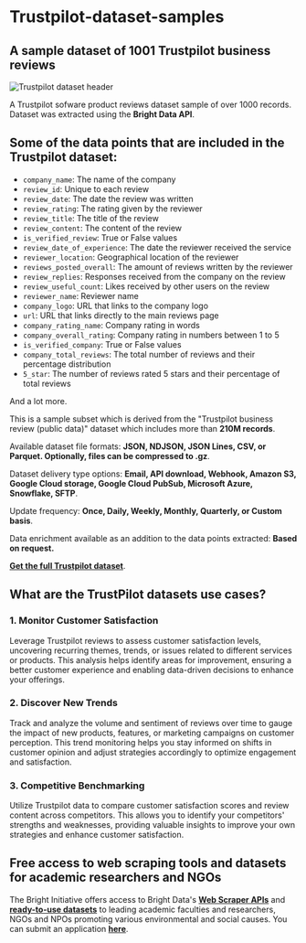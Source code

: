 # Trustpilot-dataset-samples

<h2>A sample dataset of 1001 Trustpilot business reviews</h2>

![Trustpilot dataset header](https://github.com/luminati-io/Trustpilot-dataset-sample/blob/main/Trustpilot-datasets.png)

A Trustpilot sofware product reviews dataset sample of over 1000 records. Dataset was extracted using the <b>Bright Data API</b>.

<h2>Some of the data points that are included in the Trustpilot dataset:</h2>

* ```company_name```: The name of the company
* ```review_id```: Unique to each review
* ```review_date```: The date the review was written
* ```review_rating```: The rating given by the reviewer
* ```review_title```: The title of the review
* ```review_content```: The content of the review
* ```is_verified_review```: True or False values
* ```review_date_of_experience```: The date the reviewer received the service
* ```reviewer_location```: Geographical location of the reviewer
* ```reviews_posted_overall```: The amount of reviews written by the reviewer
* ```review_replies```: Responses received from the company on the review
* ```review_useful_count```: Likes received by other users on the review
* ```reviewer_name```: Reviewer name
* ```company_logo```: URL that links to the company logo
* ```url```: URL that links directly to the main reviews page
* ```company_rating_name```: Company rating in words
* ```company_overall_rating```: Company rating in numbers between 1 to 5
* ```is_verified_company```: True or False values
* ```company_total_reviews```: The total number of reviews and their percentage distribution
* ```5_star```: The number of reviews rated 5 stars and their percentage of total reviews

And a lot more.

This is a sample subset which is derived from the "Trustpilot business review (public data)"
dataset which includes more than <b>210M records</b>.

Available dataset file formats: <b>JSON, NDJSON, JSON Lines, CSV, or Parquet. Optionally, files can be compressed to .gz</b>.

Dataset delivery type options: <b>Email, API download, Webhook, Amazon S3, Google Cloud storage, Google Cloud PubSub, Microsoft Azure, Snowflake, SFTP</b>.

Update frequency: <b>Once, Daily, Weekly, Monthly, Quarterly, or Custom basis</b>.

Data enrichment available as an addition to the data points extracted: <b>Based on request.</b>

<b>[Get the full Trustpilot dataset](https://brightdata.com/products/datasets/trustpilot)</b>.

<h2>What are the TrustPilot datasets use cases?</h2>

<h3>1. Monitor Customer Satisfaction</h3>
Leverage Trustpilot reviews to assess customer satisfaction levels, uncovering recurring themes, trends, or issues related to different services or products. This analysis helps identify areas for improvement, ensuring a better customer experience and enabling data-driven decisions to enhance your offerings.

<h3>2. Discover New Trends</h3>
Track and analyze the volume and sentiment of reviews over time to gauge the impact of new products, features, or marketing campaigns on customer perception. This trend monitoring helps you stay informed on shifts in customer opinion and adjust strategies accordingly to optimize engagement and satisfaction.

<h3>3. Competitive Benchmarking</h3>
Utilize Trustpilot data to compare customer satisfaction scores and review content across competitors. This allows you to identify your competitors' strengths and weaknesses, providing valuable insights to improve your own strategies and enhance customer satisfaction.

<h2>Free access to web scraping tools and datasets for academic researchers and NGOs</h2>

The Bright Initiative offers access to Bright Data's <b>[Web Scraper APIs](https://brightdata.com/products/web-scraper)</b> and <b>[ready-to-use datasets](https://brightdata.com/products/datasets)</b> to leading academic faculties and researchers, NGOs and NPOs promoting various environmental and social causes. You can submit an application <b>[here](https://brightinitiative.com)</b>.
